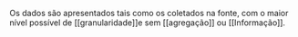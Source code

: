 Os dados são apresentados tais como os coletados na fonte, com o maior nível possível de [[granularidade]]e sem [[agregação]] ou [[Informação]]. 